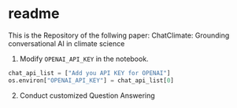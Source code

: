 # readme
This is the Repository of the follwing paper:
ChatClimate: Grounding conversational AI in climate science

1. Modify `OPENAI_API_KEY` in the notebook. 
```python
chat_api_list = ["Add you API KEY for OPENAI"]
os.environ["OPENAI_API_KEY"] = chat_api_list[0]
```

2. Conduct customized Question Answering
```Run The notebook
```

